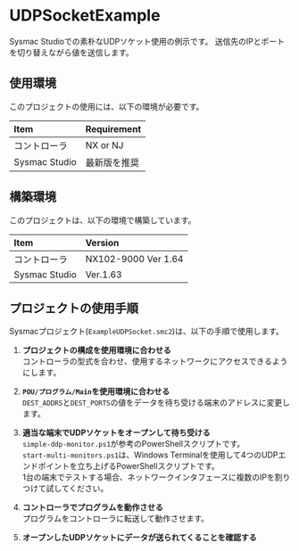# UDPSocketExample
Sysmac Studioでの素朴なUDPソケット使用の例示です。
送信先のIPとポートを切り替えながら値を送信します。

## 使用環境
このプロジェクトの使用には、以下の環境が必要です。

| Item          | Requirement |
| :------------ | :---------- |
| コントローラ   | NX or NJ    |
| Sysmac Studio | 最新版を推奨 |

## 構築環境
このプロジェクトは、以下の環境で構築しています。

| Item            | Version              |
| :-------------- | :------------------- |
| コントローラ     | NX102-9000 Ver 1.64  |
| Sysmac Studio   | Ver.1.63             |

## プロジェクトの使用手順
Sysmacプロジェクト(`ExampleUDPSocket.smc2`)は、以下の手順で使用します。

1.  **プロジェクトの構成を使用環境に合わせる**   
    コントローラの型式を合わせ、使用するネットワークにアクセスできるようにします。
  
2.  **`POU/プログラム/Main`を使用環境に合わせる**   
    `DEST_ADDRS`と`DEST_PORTS`の値をデータを待ち受ける端末のアドレスに変更します。
  
3.  **適当な端末でUDPソケットをオープンして待ち受ける**   
    `simple-ddp-monitor.ps1`が参考のPowerShellスクリプトです。   
    `start-multi-monitors.ps1`は、Windows Terminalを使用して4つのUDPエンドポイントを立ち上げるPowerShellスクリプトです。   
    1台の端末でテストする場合、ネットワークインタフェースに複数のIPを割りつけて試してください。

4.  **コントローラでプログラムを動作させる**   
    プログラムをコントローラに転送して動作させます。
  
5.  **オープンしたUDPソケットにデータが送られてくることを確認する**
